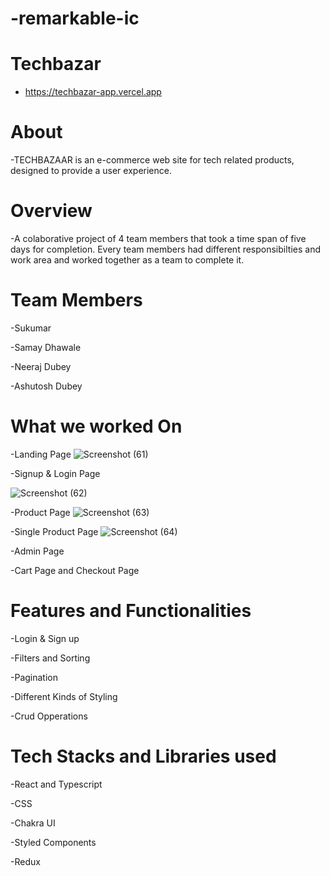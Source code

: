# -remarkable-ic

# Techbazar
-  https://techbazar-app.vercel.app

# About

-TECHBAZAAR is an e-commerce web site for tech related products, designed to provide a user experience.

# Overview

-A colaborative project of 4 team members that took a time span of five days for completion. Every team members had different responsibilties and work area and worked together as a team to complete it.

# Team Members

-Sukumar

-Samay Dhawale

-Neeraj Dubey

-Ashutosh Dubey

# What we worked On

-Landing Page
![Screenshot (61)](https://github.com/neo1710/-remarkable-ic/assets/115460455/c83f536b-13cd-4334-89fc-77865132fc66)


-Signup & Login Page

![Screenshot (62)](https://github.com/neo1710/-remarkable-ic/assets/115460455/568f6096-1637-415d-90fc-a63ba2ee1fd1)

-Product Page
![Screenshot (63)](https://github.com/neo1710/-remarkable-ic/assets/115460455/7ee83179-5848-40ac-91be-fa0480192465)

-Single Product Page
![Screenshot (64)](https://github.com/neo1710/-remarkable-ic/assets/115460455/c4f587b0-3b53-47b2-ad16-8e30fa2c037e)

-Admin Page 

-Cart Page and Checkout Page

# Features and Functionalities

-Login & Sign up

-Filters and Sorting 

-Pagination

-Different Kinds of Styling

-Crud Opperations

# Tech Stacks and Libraries used

-React and Typescript

-CSS

-Chakra UI

-Styled Components

-Redux




